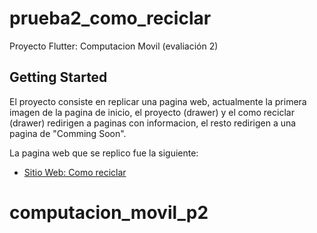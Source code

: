 # prueba2_como_reciclar

Proyecto Flutter: Computacion Movil (evaliación 2)

## Getting Started

El proyecto consiste en replicar una pagina web, actualmente la primera imagen de la pagina de inicio, el proyecto (drawer) y el como reciclar (drawer) redirigen a paginas con informacion, el resto redirigen a una pagina de "Comming Soon".

La pagina web que se replico fue la siguiente:

- [Sitio Web: Como reciclar](http://www.comoreciclar.cl)

# computacion_movil_p2
